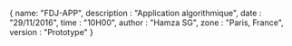 {
  name: "FDJ-APP",
  description : "Application algorithmique",
  date : "29/11/2016",
  time : "10H00",
  author : "Hamza SG",
  zone : "Paris, France",
  version : "Prototype"
}
